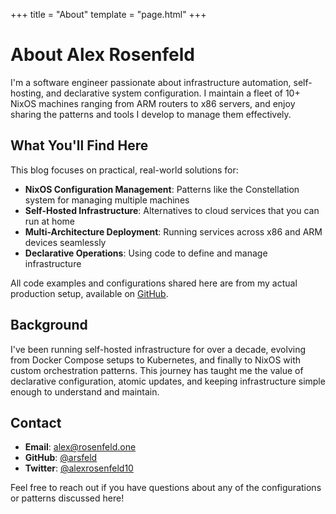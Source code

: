 +++
title = "About"
template = "page.html"
+++

# About Alex Rosenfeld

I'm a software engineer passionate about infrastructure automation, self-hosting, and declarative system configuration. I maintain a fleet of 10+ NixOS machines ranging from ARM routers to x86 servers, and enjoy sharing the patterns and tools I develop to manage them effectively.

## What You'll Find Here

This blog focuses on practical, real-world solutions for:

- **NixOS Configuration Management**: Patterns like the Constellation system for managing multiple machines
- **Self-Hosted Infrastructure**: Alternatives to cloud services that you can run at home
- **Multi-Architecture Deployment**: Running services across x86 and ARM devices seamlessly
- **Declarative Operations**: Using code to define and manage infrastructure

All code examples and configurations shared here are from my actual production setup, available on [GitHub](https://github.com/arsfeld/nixos).

## Background

I've been running self-hosted infrastructure for over a decade, evolving from Docker Compose setups to Kubernetes, and finally to NixOS with custom orchestration patterns. This journey has taught me the value of declarative configuration, atomic updates, and keeping infrastructure simple enough to understand and maintain.

## Contact

- **Email**: alex@rosenfeld.one
- **GitHub**: [@arsfeld](https://github.com/arsfeld)
- **Twitter**: [@alexrosenfeld10](https://twitter.com/alexrosenfeld10)

Feel free to reach out if you have questions about any of the configurations or patterns discussed here!